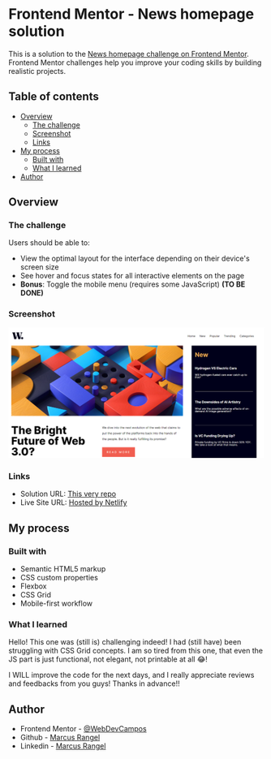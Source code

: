 # Frontend Mentor - News homepage solution

This is a solution to the [News homepage challenge on Frontend Mentor](https://www.frontendmentor.io/challenges/news-homepage-H6SWTa1MFl). Frontend Mentor challenges help you improve your coding skills by building realistic projects.

## Table of contents

- [Overview](#overview)
  - [The challenge](#the-challenge)
  - [Screenshot](#screenshot)
  - [Links](#links)
- [My process](#my-process)
  - [Built with](#built-with)
  - [What I learned](#what-i-learned)
- [Author](#author)

## Overview

### The challenge

Users should be able to:

- View the optimal layout for the interface depending on their device's screen size
- See hover and focus states for all interactive elements on the page
- **Bonus**: Toggle the mobile menu (requires some JavaScript) **(TO BE DONE)**

### Screenshot

![Screenshot](./assets/images/screenshot.PNG)

### Links

- Solution URL: [This very repo](https://github.com/WebDevCampos/FrontEndMentor/tree/main/news_FEMENTOR)
- Live Site URL: [Hosted by Netlify](https://newsfementor.netlify.app/)

## My process

### Built with

- Semantic HTML5 markup
- CSS custom properties
- Flexbox
- CSS Grid
- Mobile-first workflow

### What I learned

Hello!
This one was (still is) challenging indeed!
I had (still have) been struggling with CSS Grid concepts.
I am so tired from this one, that even the JS part is just functional, not elegant, not printable at all 😂!

I WILL improve the code for the next days, and I really appreciate reviews and feedbacks from you guys! Thanks in advance!!

## Author

- Frontend Mentor - [@WebDevCampos](https://www.frontendmentor.io/profile/WebDevCampos)
- Github - [Marcus Rangel](https://github.com/WebDevCampos)
- Linkedin - [Marcus Rangel](https://www.linkedin.com/in/marcus-rangel-webdev/)
